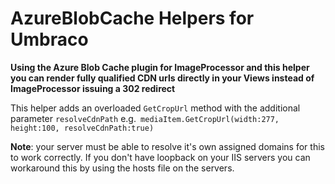 AzureBlobCache Helpers for Umbraco
============
**Using the Azure Blob Cache plugin for ImageProcessor and this helper you can render fully qualified CDN urls directly in your Views instead of ImageProcessor issuing a 302 redirect**

This helper adds an overloaded `GetCropUrl` method with the additional parameter `resolveCdnPath` e.g.` mediaItem.GetCropUrl(width:277, height:100, resolveCdnPath:true)`

**Note**: your server must be able to resolve it's own assigned domains for this to work correctly. If you don't have loopback on your IIS servers you can workaround this by using the hosts file on the servers.